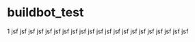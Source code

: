# buildbot_test
1
jsf
jsf
jsf
jsf
jsf
jsf
jsf
jsf
jsf
jsf
jsf
jsf
jsf
jsf
jsf
jsf
jsf
jsf
jsf
jsf
jsf
